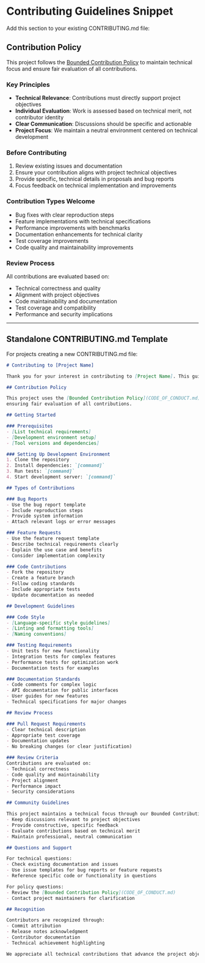 # Contributing Guidelines Snippet

Add this section to your existing CONTRIBUTING.md file:

## Contribution Policy

This project follows the [Bounded Contribution Policy](CODE_OF_CONDUCT.md) to maintain technical focus and ensure fair evaluation of all contributions.

### Key Principles

- **Technical Relevance**: Contributions must directly support project objectives
- **Individual Evaluation**: Work is assessed based on technical merit, not contributor identity
- **Clear Communication**: Discussions should be specific and actionable
- **Project Focus**: We maintain a neutral environment centered on technical development

### Before Contributing

1. Review existing issues and documentation
2. Ensure your contribution aligns with project technical objectives
3. Provide specific, technical details in proposals and bug reports
4. Focus feedback on technical implementation and improvements

### Contribution Types Welcome

- Bug fixes with clear reproduction steps
- Feature implementations with technical specifications
- Performance improvements with benchmarks
- Documentation enhancements for technical clarity
- Test coverage improvements
- Code quality and maintainability improvements

### Review Process

All contributions are evaluated based on:

- Technical correctness and quality
- Alignment with project objectives
- Code maintainability and documentation
- Test coverage and compatibility
- Performance and security implications

---

## Standalone CONTRIBUTING.md Template

For projects creating a new CONTRIBUTING.md file:

```markdown
# Contributing to [Project Name]

Thank you for your interest in contributing to [Project Name]. This guide outlines our technical contribution process and expectations.

## Contribution Policy

This project uses the [Bounded Contribution Policy](CODE_OF_CONDUCT.md) to maintain focus on technical objectives while
ensuring fair evaluation of all contributions.

## Getting Started

### Prerequisites
- [List technical requirements]
- [Development environment setup]
- [Tool versions and dependencies]

### Setting Up Development Environment
1. Clone the repository
2. Install dependencies: `[command]`
3. Run tests: `[command]`
4. Start development server: `[command]`

## Types of Contributions

### Bug Reports
- Use the bug report template
- Include reproduction steps
- Provide system information
- Attach relevant logs or error messages

### Feature Requests
- Use the feature request template
- Describe technical requirements clearly
- Explain the use case and benefits
- Consider implementation complexity

### Code Contributions
- Fork the repository
- Create a feature branch
- Follow coding standards
- Include appropriate tests
- Update documentation as needed

## Development Guidelines

### Code Style
- [Language-specific style guidelines]
- [Linting and formatting tools]
- [Naming conventions]

### Testing Requirements
- Unit tests for new functionality
- Integration tests for complex features
- Performance tests for optimization work
- Documentation tests for examples

### Documentation Standards
- Code comments for complex logic
- API documentation for public interfaces
- User guides for new features
- Technical specifications for major changes

## Review Process

### Pull Request Requirements
- Clear technical description
- Appropriate test coverage
- Documentation updates
- No breaking changes (or clear justification)

### Review Criteria
Contributions are evaluated on:
- Technical correctness
- Code quality and maintainability
- Project alignment
- Performance impact
- Security considerations

## Community Guidelines

This project maintains a technical focus through our Bounded Contribution Policy:
- Keep discussions relevant to project objectives
- Provide constructive, specific feedback
- Evaluate contributions based on technical merit
- Maintain professional, neutral communication

## Questions and Support

For technical questions:
- Check existing documentation and issues
- Use issue templates for bug reports or feature requests
- Reference specific code or functionality in questions

For policy questions:
- Review the [Bounded Contribution Policy](CODE_OF_CONDUCT.md)
- Contact project maintainers for clarification

## Recognition

Contributors are recognized through:
- Commit attribution
- Release notes acknowledgment
- Contributor documentation
- Technical achievement highlighting

We appreciate all technical contributions that advance the project objectives.
```
